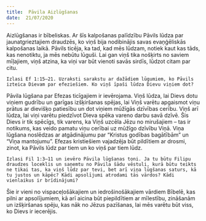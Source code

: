 ```yaml
---
title:  Pāvila Aizlūgšanas
date:  21/07/2020
---
```


Aizlūgšanas ir bībeliskas. Ar šīs kalpošanas palīdzību Pāvils lūdza par jaunatgrieztajiem draudzēs, ko viņš bija nodibinājis savas evaņģēliskās kalpošanas laikā. Pāvils ticēja, ka tad, kad mēs lūdzam, notiek kaut kas tāds, kas nenotiktu, ja mēs nebūtu lūguši. Lai gan viņš tika nošķirts no saviem mīļajiem, viņš atzina, ka viņi var būt vienoti savās sirdīs, lūdzot citam par citu.

`Izlasi Ef 1:15–21. Uzraksti sarakstu ar dažādiem lūgumiem, ko Pāvils izteica Dievam par efeziešiem. Ko viņš īpaši lūdza Dievu viņiem dot?`

Pāvila lūgšana par Efezas ticīgajiem ir ievērojama. Viņš lūdza, lai Dievs dotu viņiem gudrību un garīgas izšķiršanas spējas, lai Viņš varētu apgaismot viņu prātus ar dievišķo patiesību un dot viņiem mūžīgās dzīvības cerību. Viņš arī lūdza, lai viņi varētu piedzīvot Dieva spēka vareno darbu savā dzīvē. Šis Dievs ir tik spēcīgs, tik varens, ka Viņš uzcēla Jēzu no mirušajiem – tas ir notikums, kas veido pamatu viņu cerībai uz mūžīgo dzīvību Viņā. Viņa lūgšana noslēdzas ar atgādinājumu par “Kristus godības bagātībām” un “Viņa mantojumu”. Efezas kristiešiem vajadzēja būt pildītiem ar drosmi, zinot, ka Pāvils lūdz par tiem un ko viņš par tiem lūdz.

`Izlasi Fil 1:3–11 un ievēro Pāvila lūgšanas toni. Ja tu būtu Filipu draudzes loceklis un saņemtu no Pāvila šādu vēstuli, kurā būtu teikts ne tikai tas, ka viņš lūdz par tevi, bet arī viņa lūgšanas saturs, kā tu justos un kāpēc? Kādi apsolījumi atrodami tās vārdos? Kādi vienlaikus ir brīdinājumi?`

Šie ir vieni no vispaceļošākajiem un iedrošinošākajiem vārdiem Bībelē, kas pilni ar apsolījumiem, kā arī aicina būt piepildītiem ar mīlestību, zināšanām un izšķiršanas spēju, kas nāk no Jēzus pazīšanas, lai mēs varētu būt viss, ko Dievs ir iecerējis.